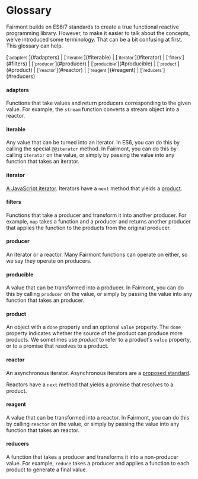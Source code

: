 # Glossary

Fairmont builds on ES6/7 standards to create a true functional reactive programming library. However, to make it easier to talk about the concepts, we've introduced some terminology. That can be a bit confusing at first. This glossary can help.

<!-- begin: toc -->[<small>`adapters`</small>](#adapters) | [<small>`iterable`</small>](#iterable) | [<small>`iterator`</small>](#iterator) | [<small>`filters`</small>](#filters) | [<small>`producer`</small>](#producer) | [<small>`producible`</small>](#producible) | [<small>`product`</small>](#product) | [<small>`reactor`</small>](#reactor) | [<small>`reagent`</small>](#reagent) | [<small>`reducers`</small>](#reducers)

<!-- end: toc -->

#### adapters

Functions that take values and return producers corresponding to the given value. For example, the `stream` function converts a stream object into a reactor.

#### iterable

Any value that can be turned into an iterator. In ES6, you can do this by calling the special `@@iterator` method. In Fairmont, you can do this by calling `iterator` on the value, or simply by passing the value into any function that takes an iterator.

#### iterator

[A JavaScript iterator][mdn-iterator]. Iterators have a `next` method that yields a [product](#product).

[mdn-iterator]:https://developer.mozilla.org/en-US/docs/Web/JavaScript/Reference/Iteration_protocols

#### filters

Functions that take a producer and transform it into another producer. For example, `map` takes a function and a producer and returns another producer that applies the function to the products from the original producer.

#### producer

An iterator or a reactor. Many Fairmont functions can operate on either, so we say they operate on producers.

#### producible

A value that can be transformed into a producer. In Fairmont, you can do this by calling `producer` on the value, or simply by passing the value into any function that takes an producer.

#### product

An object with a `done` property and an optional `value` property. The `done` property indicates whether the source of the product can produce more products. We sometimes use _product_ to refer to a product's `value` property, or to a promise that resolves to a product.

#### reactor

An asynchronous iterator. Asynchronous iterators are a [proposed standard](https://github.com/zenparsing/async-iteration/).

Reactors have a `next` method that yields a promise that resolves to a product.

#### reagent

A value that can be transformed into a reactor. In Fairmont, you can do this by calling `reactor` on the value, or simply by passing the value into any function that takes an reactor.

#### reducers

A function that takes a producer and transforms it into a non-producer value. For example, `reduce` takes a producer and applies a function to each product to generate a final value.
